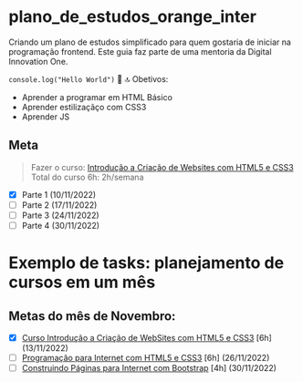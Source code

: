 # plano_de_estudos_orange_inter

Criando um plano de estudos simplificado para quem gostaria de iniciar na programação frontend. Este guia faz parte de uma mentoria da Digital Innovation One.

`` console.log("Hello World") ``
🌟
:top: Obetivos:
- Aprender a programar em HTML Básico
- Aprender estilizaçãço com CSS3
- Aprender JS

## Meta
> Fazer o curso: [Introdução a Criação de Websites com HTML5 e CSS3](https://web.dio.me/course/introducao-criacao-de-websites-com-html5-e-css3/learning/462f831d-5fdf-485e-bf07-1d391eb94ac8)
> Total do curso 6h: 2h/semana

- [X] Parte 1 (10/11/2022)
- [ ] Parte 2 (17/11/2022)
- [ ] Parte 3 (24/11/2022)
- [ ] Parte 4 (30/11/2022)

# Exemplo de tasks: planejamento de cursos em um mês

## Metas do mês de Novembro: 
- [X] [Curso Introdução a Criação de WebSites com HTML5 e CSS3](https://web.dio.me/course/introducao-criacao-de-websites-com-html5-e-css3/learning/462f831d-5fdf-485e-bf07-1d391eb94ac8) [6h] (13/11/2022)
- [ ] [Programação para Internet com HTML5 e CSS3](https://web.dio.me/course/programando-interfaces-com-html5-e-css3/learning/f5066ef9-b542-43c0-a3c5-1519c61b84ee) [6h] (26/11/2022)
- [ ] [Construindo Páginas para Internet com Bootstrap](https://web.dio.me/course/crie-paginas-responsivas-na-web-utilizando-um-poderoso-framework/learning/d5695916-44d4-4d47-9db4-0bc829264835) [4h] (30/11/2022)
